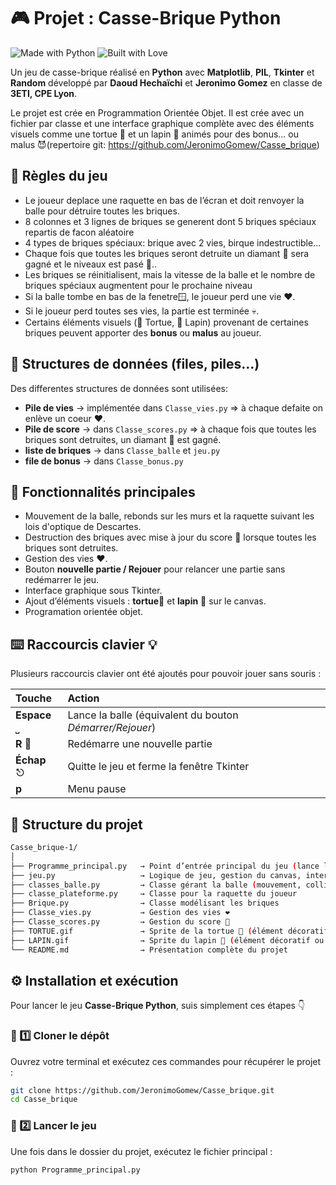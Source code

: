 # 🎮 Projet : Casse-Brique Python  

![Made with Python](https://forthebadge.com/images/badges/made-with-python.svg)
![Built with Love](https://forthebadge.com/images/badges/built-with-love.svg)

Un jeu de casse-brique réalisé en **Python** avec **Matplotlib**, **PIL**, **Tkinter** et **Random** développé par **Daoud Hechaïchi** et **Jeronimo Gomez** en classe de  **3ETI, CPE Lyon**.  

Le projet est crée en Programmation Orientée Objet. Il est crée avec un fichier par classe et une interface graphique complète avec des éléments visuels comme une tortue 🐢 et un lapin 🐇 animés pour des bonus... ou malus 😈(repertoire git: https://github.com/JeronimoGomew/Casse_brique)

## 🎯 Règles du jeu

- Le joueur deplace une raquette en bas de l’écran et doit renvoyer la balle pour détruire toutes les briques.
- 8 colonnes et 3 lignes de briques se generent dont 5 briques spéciaux repartis de facon aléatoire
- 4 types de briques spéciaux: brique avec 2 vies, birque indestructible...   
- Chaque fois que toutes les briques seront detruite un diamant 💎 sera gagné et le niveaux est pasé 🎉.. 
- Les briques se réinitialisent, mais la vitesse de la balle et le nombre de briques spéciaux augmentent pour le    prochaine niveau 
- Si la balle tombe en bas de la fenetre🪟, le joueur perd une vie ❤️.  
- Si le joueur perd toutes ses vies, la partie est terminée 💀.  
- Certains éléments visuels (🐢 Tortue, 🐇 Lapin) provenant de certaines briques peuvent apporter des **bonus** ou **malus** au joueur.
  






## 🧮 Structures de données (files, piles...)

Des differentes structures de données sont utilisées:

- **Pile de vies** → implémentée dans `Classe_vies.py` => à chaque defaite on enlève un coeur ❤️. 
- **Pile de score** → dans `Classe_scores.py` => à chaque fois que toutes les briques sont detruites, un diamant 💎 est gagné.
- **liste de briques** → dans `Classe_balle` et `jeu.py` 
- **file de bonus** → dans `Classe_bonus.py`
  





## 🚀 Fonctionnalités principales

- Mouvement de la balle, rebonds sur les murs et la raquette suivant les lois d'optique de Descartes.  
- Destruction des briques avec mise à jour du score 💎 lorsque toutes les briques sont detruites.     
- Gestion des vies ❤️.     
- Bouton **nouvelle partie / Rejouer** pour relancer une partie sans redémarrer le jeu.  
- Interface graphique sous Tkinter.   
- Ajout d’éléments visuels : **tortue**🐢 et **lapin** 🐇 sur le canvas.   
- Programation orientée objet.  


## ⌨️ Raccourcis clavier 💡

Plusieurs raccourcis clavier ont été ajoutés pour pouvoir jouer sans souris :

| Touche | Action |
|:-------|:--------|
| **Espace** ⎵ | Lance la balle (équivalent du bouton *Démarrer/Rejouer*) |
| **R** 🔁 | Redémarre une nouvelle partie |
| **Échap** ⎋ | Quitte le jeu et ferme la fenêtre Tkinter |
| **p**  | Menu pause |
 

## 🧠 Structure du projet
```bash
Casse_brique-1/
│
├── Programme_principal.py   → Point d’entrée principal du jeu (lance l’interface)
├── jeu.py                   → Logique de jeu, gestion du canvas, interactions, initialisation des variables (balle, raquette...)
├── classes_balle.py         → Classe gérant la balle (mouvement, collisions, rebonds)
├── classe_plateforme.py     → Classe pour la raquette du joueur
├── Brique.py                → Classe modélisant les briques
├── Classe_vies.py           → Gestion des vies ❤️
├── Classe_scores.py         → Gestion du score 💎
├── TORTUE.gif               → Sprite de la tortue 🐢 (élément décoratif ou animation)
├── LAPIN.gif                → Sprite du lapin 🐇 (élément décoratif ou animation)
└── README.md                → Présentation complète du projet

```

## ⚙️ Installation et exécution

Pour lancer le jeu **Casse-Brique Python**, suis simplement ces étapes 👇



### 🧩 1️⃣ Cloner le dépôt

Ouvrez votre terminal et exécutez ces commandes pour récupérer le projet :

```bash
git clone https://github.com/JeronimoGomew/Casse_brique.git
cd Casse_brique
```

### 🚀 2️⃣ Lancer le jeu

Une fois dans le dossier du projet, exécutez le fichier principal :

```bash
python Programme_principal.py